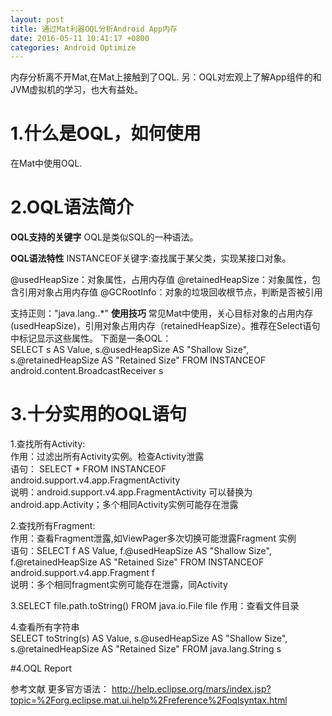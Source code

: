 ```yaml
---
layout: post
title: 通过Mat利器OQL分析Android App内存
date: 2016-05-11 10:41:17 +0800
categories: Android Optimize
---
```

内存分析离不开Mat,在Mat上接触到了OQL.
另：OQL对宏观上了解App组件的和JVM虚拟机的学习，也大有益处。


# 1.什么是OQL，如何使用

在Mat中使用OQL.



# 2.OQL语法简介
**OQL支持的关键字**
OQL是类似SQL的一种语法。



**OQL语法特性**
INSTANCEOF关键字:查找属于某父类，实现某接口对象。

@usedHeapSize：对象属性，占用内存值
@retainedHeapSize：对象属性，包含引用对象占用内存值
@GCRootInfo：对象的垃圾回收根节点，判断是否被引用


支持正则："java\.lang\..*"
**使用技巧**
常见Mat中使用，关心目标对象的占用内存(usedHeapSize)，引用对象占用内存（retainedHeapSize）。推荐在Select语句中标记显示这些属性。
下面是一条OQL：   
SELECT s AS Value, s.@usedHeapSize AS "Shallow Size", s.@retainedHeapSize AS "Retained Size" FROM INSTANCEOF android.content.BroadcastReceiver s 

# 3.十分实用的OQL语句

1.查找所有Activity:    
作用：过滤出所有Activity实例。检查Activity泄露   
语句： SELECT * FROM INSTANCEOF android.support.v4.app.FragmentActivity    
说明：android.support.v4.app.FragmentActivity 可以替换为android.app.Activity；多个相同Activity实例可能存在泄露



2.查找所有Fragment:   
作用：查看Fragment泄露,如ViewPager多次切换可能泄露Fragment   实例   
语句：SELECT f AS Value, f.@usedHeapSize AS "Shallow Size", f.@retainedHeapSize AS "Retained Size" FROM INSTANCEOF android.support.v4.app.Fragment f  
说明：多个相同fragment实例可能存在泄露，同Activity

3.SELECT file.path.toString() FROM java.io.File file
作用：查看文件目录

4.查看所有字符串   
SELECT toString(s) AS Value, s.@usedHeapSize AS "Shallow Size", s.@retainedHeapSize AS "Retained Size" FROM java.lang.String s 



#4.OQL Report

参考文献
更多官方语法：
http://help.eclipse.org/mars/index.jsp?topic=%2Forg.eclipse.mat.ui.help%2Freference%2Foqlsyntax.html